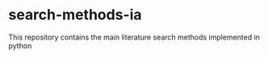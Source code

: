 # search-methods-ia
This repository contains the main literature search methods implemented in python
